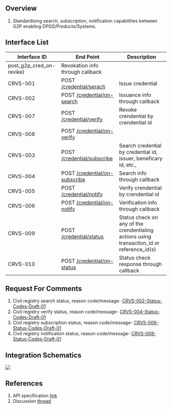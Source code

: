 ## Overview
1. Standardising search, subscription, notification capabilities between G2P enabling DPGS/Products/Systems.

## Interface List

| Interface ID | End Point | Description | 
| ------------ | --------- | ----------- |
post_g2p_cred_on-revike) | Revokation info through callback |
| CRVS-001 | POST [/credential/serach](https://g2p-connect.github.io/specs/dist/g2p-crvs.html#operation/post_g2p_crvs_search) | Issue credential | 
| CRVS-002 | POST [/credential/on-search](https://g2p-connect.github.io/specs/dist/g2p-crvs.html#operation/post_g2p_crvs_on-search) | Issuance info through callback | 
| CRVS-007 | POST [/credential/verify](https://g2p-connect.github.io/specs/dist/g2p-crvs.html#operation/post_g2p_crvs_verify) | Revoke crendential by crendential id | 
| CRVS-008 | POST [/credential/on-verify](https://g2p-connect.github.io/specs/dist/g2p-crvs.html#operation/put_g2p_crvs_on-verify) |
| CRVS-003 | POST [/credential/subscribe](https://g2p-connect.github.io/specs/dist/g2p-crvs.html#operation/put_g2p_crvs_subscribe) | Search credential by credential id, issuer, beneficary id, etc., |
| CRVS-004 | POST [/credential/on-subscribe](https://g2p-connect.github.io/specs/dist/g2p-crvs.html#operation/put_g2p_crvs_on-subscribe) | Search info through callback |
| CRVS-005 | POST [/credential/notify](https://g2p-connect.github.io/specs/dist/g2p-crvs.html#operation/post_g2p_crvs_notify) | Verify crendential by crendential id | 
| CRVS-006 | POST [/credential/on-notify](https://g2p-connect.github.io/specs/dist/g2p-crvs.html#operation/post_g2p_crvs_on-notify) | Verification info through callback | 
| CRVS-009 | POST [/credential/status](https://g2p-connect.github.io/specs/dist/g2p-crvs.html#operation/post_g2p_crvs_status) | Status check on any of the crendentialing actions using transaction_id or reference_id(s) | 
| CRVS-010 | POST [/credential/on-status](https://g2p-connect.github.io/specs/dist/g2p-crvs.html#operation/post_g2p_crvs_on-status)| Status check response through callback | 

## Request For Comments
1. Civil registry search status, reason code/message- [CRVS-002-Status-Codes-Draft-01](https://github.com/G2P-Connect/specs/blob/draft/docs/rfc/specs-draft/CRVS-002-Status-Codes-Draft-01.md)
2. Civil registry verify status, reason code/message- [CRVS-004-Status-Codes-Draft-01](https://github.com/G2P-Connect/specs/blob/draft/docs/rfc/specs-draft/CRVS-004-Status-Codes-Draft-01.md)
3. Civil registry subscription status, reason code/message- [CRVS-006-Status-Codes-Draft-01](https://github.com/G2P-Connect/specs/blob/draft/docs/rfc/specs-draft/CRVS-006-Status-Codes-Draft-01.md)
4. Civil registry notification status, reason code/message- [CRVS-008-Status-Codes-Draft-01](https://github.com/G2P-Connect/specs/blob/draft/docs/rfc/specs-draft/CRVS-008-Status-Codes-Draft-01.md)

## Integration Schematics
![](./images/draw.io/interface-crvs.drawio.png)


## References
1. API specification [link](https://g2p-connect.github.io/specs/dist/g2p-crvs.html)
2. Discussion [thread](https://github.com/G2P-Connect/.github/discussions)